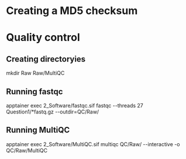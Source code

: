 # Creating a MD5 checksum

# Quality control

## Creating directoryies
mkdir Raw Raw/MultiQC


## Running fastqc
apptainer exec 2_Software/fastqc.sif fastqc --threads 27 Question1/*fastq.gz --outdir=QC/Raw/

## Running MultiQC
apptainer exec 2_Software/MultiQC.sif multiqc QC/Raw/ --interactive -o QC/Raw/MultiQC 